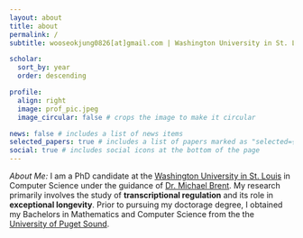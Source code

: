 ```yaml
---
layout: about
title: about
permalink: /
subtitle: wooseokjung0826[at]gmail.com | Washington University in St. Louis | St. Louis, MO

scholar:
  sort_by: year
  order: descending

profile:
  align: right
  image: prof_pic.jpeg
  image_circular: false # crops the image to make it circular

news: false # includes a list of news items
selected_papers: true # includes a list of papers marked as "selected={true}"
social: true # includes social icons at the bottom of the page
---
```


*About Me:* I am a PhD candidate at the [Washington University in St.
Louis](washu.edu) in Computer Science under the guidance of [Dr. Michael
Brent](mblab.wustl.edu). My research primarily involves the study of
**transcriptional regulation** and its role in **exceptional longevity**. Prior to pursuing my
doctorage degree, I obtained my Bachelors in Mathematics and Computer Science
from the the [University of Puget Sound](https://www.pugetsound.edu/).
